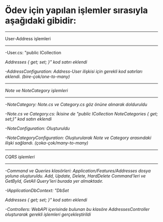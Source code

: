 # Ödev için yapılan işlemler sırasıyla aşağıdaki gibidir:
________________________________

User-Address işlemleri
________________________________

-User.cs: "public ICollection<Address> Addresses { get; set; }" kod satırı eklendi

-AddressConfiguration: Address-User ilişkisi için gerekli kod satırları eklendi. (bire-çok/one-to-many)


________________________________

Note ve NoteCategory işlemleri
________________________________

-NoteCategory: Note.cs ve Category.cs göz önüne alınarak dolduruldu

-Note.cs ve Category.cs: İkisine de "public ICollection<NoteCategory> NoteCategories { get; set;}" kod satırı eklendi

-NoteConfiguration: Oluşturuldu

-NoteCategoryConfiguration: Oluşturularak Note ve Category arasındaki ilişki sağlandı. (çoka-çok/many-to-many)

________________________________

CQRS işlemleri
________________________________

-Command ve Queries klasörleri: Application/Features/Addresses dosya yoluna oluşturuldu. Add, Update, Delete, HardDelete Command’leri ve GetById, GetAll Query’leri burada yer almaktadır.

-IApplicationDbContext: "DbSet<Address> Addresses { get; set; }" kod satırı eklendi

-Controllers: WebAPI içerisinde bulunan bu klasöre AddressesController oluşturarak gerekli işlemleri gerçekleştirildi
